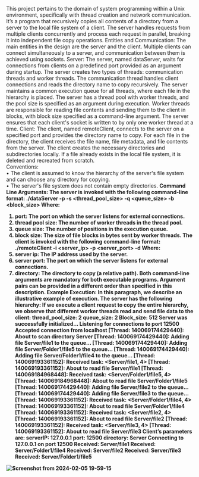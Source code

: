 This project pertains to the domain of system programming within a Unix environment, specifically
with thread creation and network communication. It’s a program that recursively copies all contents
of a directory from a server to the local file system of a client. The server handles requests from
multiple clients concurrently and process each request in parallel, breaking it into independent file
copy operations.
Entities and Communication: The main entities in the design are the server and the client. Multiple
clients can connect simultaneously to a server, and communication between them is achieved using
sockets.
Server: The server, named dataServer, waits for connections from clients on a predefined port
provided as an argument during startup. The server creates two types of threads: communication
threads and worker threads. The communication thread handles client connections and reads the
directory name to copy recursively. The server maintains a common execution queue for all threads,
where each file in the hierarchy is placed. The server has a thread pool with worker threads, and the
pool size is specified as an argument during execution. Worker threads are responsible for reading
file contents and sending them to the client in blocks, with block size specified as a command-line
argument. The server ensures that each client's socket is written to by only one worker thread at a
time.
Client: The client, named remoteClient, connects to the server on a specified port and provides the
directory name to copy. For each file in the directory, the client receives the file name, file metadata,
and file contents from the server. The client creates the necessary directories and subdirectories
locally. If a file already exists in the local file system, it is deleted and recreated from scratch.  <br>
Conventions: <br>
• The client is assumed to know the hierarchy of the server's file system and can choose any 
directory for copying. <br>
• The server's file system does not contain empty directories. <b> <b>
Command Line Arguments: The server is invoked with the following command-line format:
./dataServer -p <port> -s <thread_pool_size> -q <queue_size> -b <block_size>
Where: <b>
1. port: The port on which the server listens for external connections. <b>
2. thread pool size: The number of worker threads in the thread pool. <b>
3. queue size: The number of positions in the execution queue. <b> 
4. block size: The size of file blocks in bytes sent by worker threads. <b>
The client is invoked with the following command-line format: <b> <b>
./remoteClient -i <server_ip> -p <server_port> -d <directory>
Where: <b> 
1. server ip: The IP address used by the server. <b>
2. server port: The port on which the server listens for external connections. <b>
3. directory: The directory to copy (a relative path). <b>
Both command-line arguments are mandatory for both executable programs. Argument pairs can be
provided in a different order than specified in this description.
Example Execution: In this paragraph, we describe an illustrative example of execution. The server
has the following hierarchy:
If we execute a client request to copy the entire hierarchy, we observe that different worker threads
read and send file data to the client:
thread_pool_size: 2
queue_size: 2
Block_size: 512
Server was successfully initialized...
Listening for connections to port 12500
Accepted connection from localhost
[Thread: 140069174429440]: About to scan directory Server
[Thread: 140069174429440]: Adding file Server/file1 to the queue…
[Thread: 140069174429440]: Adding file Server/Folder1/file5 to the queue...
[Thread: 140069174429440]: Adding file Server/Folder1/file4 to the queue...
[Thread: 140069193361152]: Received task: <Server/file1, 4>
[Thread: 140069193361152]: About to read file Server/file1
[Thread: 140069184968448]: Received task: <Server/Folder1/file5, 4>
[Thread: 140069184968448]: About to read file Server/Folder1/file5
[Thread: 140069174429440]: Adding file Server/file2 to the queue...
[Thread: 140069174429440]: Adding file Server/file3 to the queue...
[Thread: 140069193361152]: Received task: <Server/Folder1/file4, 4>
[Thread: 140069193361152]: About to read file Server/Folder1/file4
[Thread: 140069193361152]: Received task: <Server/file2, 4>
[Thread: 140069193361152]: About to read file Server/file2
[Thread: 140069193361152]: Received task: <Server/file3, 4>
[Thread: 140069193361152]: About to read file Server/file3
Client’s parameters are:
serverIP: 127.0.0.1
port: 12500
directory: Server
Connecting to 127.0.0.1 on port 12500
Received: Server/file1
Received: Server/Folder1/file4
Received: Server/file2
Received: Server/file3
Received: Server/Folder1/file5



![Screenshot from 2024-02-05 19-59-15](https://github.com/JohnNDaras/SYSTEM-PROGRAMMING/assets/117290033/89373135-4021-41bc-99d1-23f25c594151)

